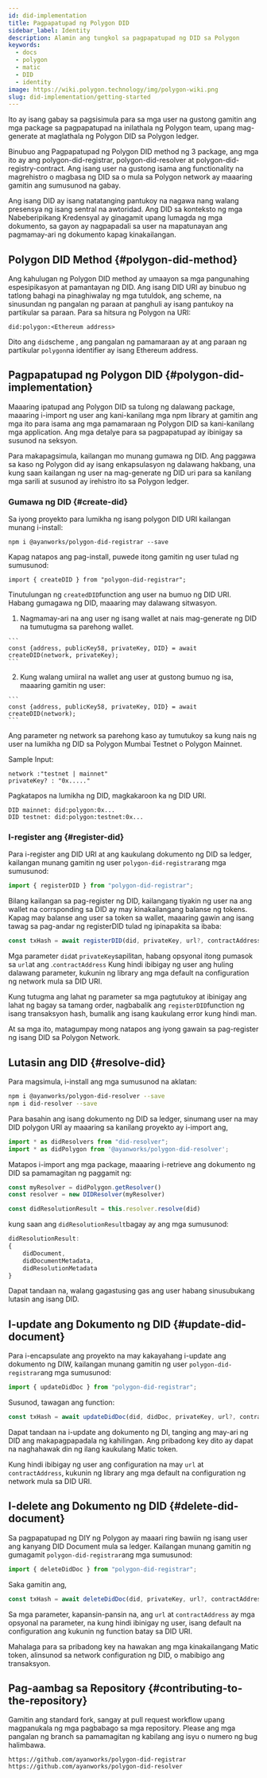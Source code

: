 ```yaml
---
id: did-implementation
title: Pagpapatupad ng Polygon DID
sidebar_label: Identity
description: Alamin ang tungkol sa pagpapatupad ng DID sa Polygon
keywords:
  - docs
  - polygon
  - matic
  - DID
  - identity
image: https://wiki.polygon.technology/img/polygon-wiki.png
slug: did-implementation/getting-started
---
```


Ito ay isang gabay sa pagsisimula para sa mga user na gustong gamitin ang mga package sa pagpapatupad na inilathala ng Polygon team, upang mag-generate at maglathala ng Polygon DID sa Polygon ledger.

Binubuo ang Pagpapatupad ng Polygon DID method ng 3 package, ang mga ito ay ang polygon-did-registrar, polygon-did-resolver at polygon-did-registry-contract. Ang isang user na gustong isama ang functionality na magrehistro o magbasa ng DID sa o mula sa Polygon network ay maaaring gamitin ang sumusunod na gabay.

Ang isang DID ay isang natatanging pantukoy na nagawa nang walang presensya ng isang sentral na awtoridad.  Ang DID sa konteksto ng mga Nabeberipikang Kredensyal ay ginagamit upang lumagda ng mga dokumento, sa gayon ay nagpapadali sa user na mapatunayan ang pagmamay-ari ng dokumento kapag kinakailangan.

## Polygon DID Method {#polygon-did-method}

Ang kahulugan ng Polygon DID method ay umaayon sa mga pangunahing espesipikasyon at pamantayan ng DID. Ang isang DID URI ay binubuo ng tatlong bahagi na pinaghiwalay ng mga tutuldok, ang scheme, na sinusundan ng pangalan ng paraan at panghuli ay isang pantukoy na partikular sa paraan. Para sa hitsura ng Polygon na URI:

```
did:polygon:<Ethereum address>
```

Dito ang `did`scheme , ang pangalan ng pamamaraan ay at ang paraan ng partikular `polygon`na identifier ay isang Ethereum address.

## Pagpapatupad ng Polygon DID {#polygon-did-implementation}

Maaaring ipatupad ang Polygon DID sa tulong ng dalawang package, maaaring i-import ng user ang kani-kanilang mga npm library at gamitin ang mga ito para isama ang mga pamamaraan ng Polygon DID sa kani-kanilang mga application. Ang mga detalye para sa pagpapatupad ay ibinigay sa susunod na seksyon.

Para makapagsimula, kailangan mo munang gumawa ng DID. Ang paggawa sa kaso ng Polygon did ay isang enkapsulasyon ng dalawang hakbang, una kung saan kailangan ng user na mag-generate ng DID uri para sa kanilang mga sarili at susunod ay irehistro ito sa Polygon ledger.

### Gumawa ng DID {#create-did}

Sa iyong proyekto para lumikha ng isang polygon DID URI kailangan munang i-install:

```
npm i @ayanworks/polygon-did-registrar --save
```

Kapag natapos ang pag-install, puwede itong gamitin ng user tulad ng sumusunod:

```
import { createDID } from "polygon-did-registrar";
```

Tinutulungan ng `createdDID`function ang user na bumuo ng DID URI. Habang gumagawa ng DID, maaaring may dalawang sitwasyon.

  1. Nagmamay-ari na ang user ng isang wallet at nais mag-generate ng DID na tumutugma sa parehong wallet.

    ```
    const {address, publicKey58, privateKey, DID} = await createDID(network, privateKey);
    ```

  2. Kung walang umiiral na wallet ang user at gustong bumuo ng isa, maaaring gamitin ng user:

    ```
    const {address, publicKey58, privateKey, DID} = await createDID(network);
    ```

Ang parameter ng network sa parehong kaso ay tumutukoy sa kung nais ng user na lumikha ng DID sa Polygon Mumbai Testnet o Polygon Mainnet.

Sample Input:

```
network :"testnet | mainnet"
privateKey? : "0x....."
```

Pagkatapos na lumikha ng DID, magkakaroon ka ng DID URI.

```
DID mainnet: did:polygon:0x...
DID testnet: did:polygon:testnet:0x...
```

### I-register ang {#register-did}

Para i-register ang DID URI at ang kaukulang dokumento ng DID sa ledger, kailangan munang gamitin ng user `polygon-did-registrar`ang mga sumusunod:

```js
import { registerDID } from "polygon-did-registrar";
```

Bilang kailangan sa pag-register ng DID, kailangang tiyakin ng user na ang wallet na corrsponding sa DID ay may kinakailangang balanse ng tokens. Kapag may balanse ang user sa token sa wallet, maaaring gawin ang isang tawag sa pag-andar ng registerDID tulad ng ipinapakita sa ibaba:

```js
const txHash = await registerDID(did, privateKey, url?, contractAddress?);
```

Mga parameter `did`at `privateKey`sapilitan, habang opsyonal itong pumasok sa `url`at ang .`contractAddress` Kung hindi ibibigay ng user ang huling dalawang parameter, kukunin ng library ang mga default na configuration ng network mula sa DID URI.

Kung tutugma ang lahat ng parameter sa mga pagtutukoy at ibinigay ang lahat ng bagay sa tamang order, nagbabalik ang `registerDID`function ng isang transaksyon hash, bumalik ang isang kaukulang error kung hindi man.

At sa mga ito, matagumpay mong natapos ang iyong gawain sa pag-register ng isang DID sa Polygon Network.

## Lutasin ang DID {#resolve-did}

Para magsimula, i-install ang mga sumusunod na aklatan:

```bash
npm i @ayanworks/polygon-did-resolver --save
npm i did-resolver --save
```

Para basahin ang isang dokumento ng DID sa ledger, sinumang user na may DID polygon URI ay maaaring sa kanilang proyekto ay i-import ang,

```js
import * as didResolvers from "did-resolver";
import * as didPolygon from '@ayanworks/polygon-did-resolver';
```

Matapos i-import ang mga package, maaaring i-retrieve ang dokumento ng DID sa pamamagitan ng paggamit ng:

```js
const myResolver = didPolygon.getResolver()
const resolver = new DIDResolver(myResolver)

const didResolutionResult = this.resolver.resolve(did)
```

kung saan ang `didResolutionResult`bagay ay ang mga sumusunod:

```js
didResolutionResult:
{
    didDocument,
    didDocumentMetadata,
    didResolutionMetadata
}
```

Dapat tandaan na, walang gagastusing gas ang user habang sinusubukang lutasin ang isang DID.

## I-update ang Dokumento ng DID {#update-did-document}

Para i-encapsulate ang proyekto na may kakayahang i-update ang dokumento ng DIW, kailangan munang gamitin ng user `polygon-did-registrar`ang mga sumusunod:

```js
import { updateDidDoc } from "polygon-did-registrar";
```

Susunod, tawagan ang function:

```js
const txHash = await updateDidDoc(did, didDoc, privateKey, url?, contractAddress?);
```

Dapat tandaan na i-update ang dokumento ng DI, tanging ang may-ari ng DID ang makapagpapadala ng kahilingan. Ang pribadong key dito ay dapat na naghahawak din ng ilang kaukulang Matic token.

Kung hindi ibibigay ng user ang configuration na may `url` at `contractAddress`, kukunin ng library ang mga default na configuration ng network mula sa DID URI.

## I-delete ang Dokumento ng DID {#delete-did-document}

Sa pagpapatupad ng DIY ng Polygon ay maaari ring bawiin ng isang user ang kanyang DID Document mula sa ledger. Kailangan munang gamitin ng gumagamit `polygon-did-registrar`ang mga sumusunod:

```js
import { deleteDidDoc } from "polygon-did-registrar";
```

Saka gamitin ang,

```js
const txHash = await deleteDidDoc(did, privateKey, url?, contractAddress?);
```

Sa mga parameter, kapansin-pansin na, ang `url` at `contractAddress` ay mga opsyonal na parameter, na kung hindi ibinigay ng user, isang default na configuration ang kukunin ng function batay sa DID URI.

Mahalaga para sa pribadong key na hawakan ang mga kinakailangang Matic token, alinsunod sa network configuration ng DID, o mabibigo ang transaksyon.

## Pag-aambag sa Repository {#contributing-to-the-repository}

Gamitin ang standard fork, sangay at pull request workflow upang magpanukala ng mga pagbabago sa mga repository. Please ang mga pangalan ng branch sa pamamagitan ng kabilang ang isyu o numero ng bug halimbawa.

```
https://github.com/ayanworks/polygon-did-registrar
https://github.com/ayanworks/polygon-did-resolver
```
